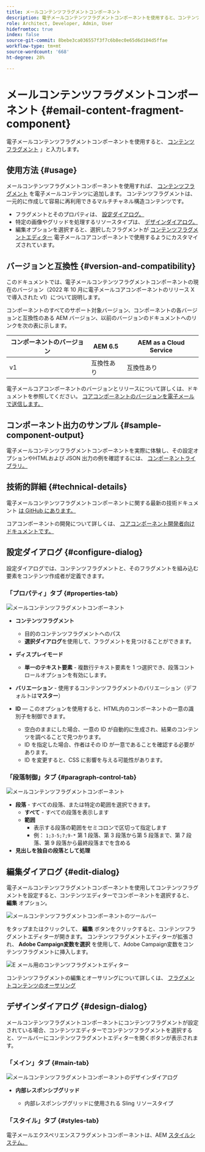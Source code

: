```yaml
---
title: メールコンテンツフラグメントコンポーネント
description: 電子メールコンテンツフラグメントコンポーネントを使用すると、コンテンツフラグメントをコンテンツに表示できます。
role: Architect, Developer, Admin, User
hidefromtoc: true
index: false
source-git-commit: 8bebe3ca036557f3f7c6b8ec0e65d6d104d5ffae
workflow-type: tm+mt
source-wordcount: '668'
ht-degree: 28%

---
```



# メールコンテンツフラグメントコンポーネント {#email-content-fragment-component}

電子メールコンテンツフラグメントコンポーネントを使用すると、 [コンテンツフラグメント](https://experienceleague.adobe.com/docs/experience-manager-cloud-service/assets/content-fragments/content-fragments.html?lang=ja) 」と入力します。

## 使用方法 {#usage}

メールコンテンツフラグメントコンポーネントを使用すれば、 [コンテンツフラグメント](https://experienceleague.adobe.com/docs/experience-manager-cloud-service/assets/content-fragments/content-fragments.html) を電子メールコンテンツに追加します。 コンテンツフラグメントは、一元的に作成して容易に再利用できるマルチチャネル構造コンテンツです。

* フラグメントとそのプロパティは、 [設定ダイアログ。](#configure-dialog)
* 特定の画像やグリッドを処理するリソースタイプは、 [デザインダイアログ。](#design-dialog)
* 編集オプションを選択すると、選択したフラグメントが [コンテンツフラグメントエディター](#edit-dialog) 電子メールコアコンポーネントで使用するようにカスタマイズされています。

## バージョンと互換性 {#version-and-compatibility}

このドキュメントでは、電子メールコンテンツフラグメントコンポーネントの現在のバージョン（2022 年 10 月に電子メールコアコンポーネントのリリース X で導入された v1）について説明します。

コンポーネントのすべてのサポート対象バージョン、コンポーネントの各バージョンと互換性のある AEM バージョン、以前のバージョンのドキュメントへのリンクを次の表に示します。

| コンポーネントのバージョン | AEM 6.5 | AEM as a Cloud Service |
|---|---|---|
| v1 | 互換性あり | 互換性あり |

電子メールコアコンポーネントのバージョンとリリースについて詳しくは、ドキュメントを参照してください。 [コアコンポーネントのバージョンを電子メールで送信します。](/help/email/versions.md)

## コンポーネント出力のサンプル {#sample-component-output}

電子メールコンテンツフラグメントコンポーネントを実際に体験し、その設定オプションやHTMLおよび JSON 出力の例を確認するには、 [コンポーネントライブラリ。](https://adobe.com/go/aem_cmp_library_email_cf)

## 技術的詳細 {#technical-details}

電子メールコンテンツフラグメントコンポーネントに関する最新の技術ドキュメント [は GitHub にあります。](https://adobe.com/go/aem_cmp_tech_email_cf_v1)

コアコンポーネントの開発について詳しくは、 [コアコンポーネント開発者向けドキュメントです。](/help/developing/overview.md)

## 設定ダイアログ {#configure-dialog}

設定ダイアログでは、コンテンツフラグメントと、そのフラグメントを組み込む要素をコンテンツ作成者が定義できます。

### 「プロパティ」タブ {#properties-tab}

![メールコンテンツフラグメントコンポーネント](/help/email/assets/email-content-fragment-edit-properties.png)

* **コンテンツフラグメント**

   * 目的のコンテンツフラグメントへのパス
   * **選択ダイアログ**&#x200B;を使用して、フラグメントを見つけることができます。

* **ディスプレイモード**
   * **単一のテキスト要素** - 複数行テキスト要素を 1 つ選択でき、段落コントロールオプションを有効にします。
* **バリエーション** - 使用するコンテンツフラグメントのバリエーション（デフォルトは&#x200B;**マスター**）

* **ID**  — このオプションを使用すると、HTML内のコンポーネントの一意の識別子を制御できます。
   * 空白のままにした場合、一意の ID が自動的に生成され、結果のコンテンツを調べることで見つかります。
   * ID を指定した場合、作者はその ID が一意であることを確認する必要があります。
   * ID を変更すると、CSS に影響を与える可能性があります。

### 「段落制御」タブ {#paragraph-control-tab}

![メールコンテンツフラグメントコンポーネント](/help/assets/content-fragment-edit-paragraph.png)

* **段落** - すべての段落、または特定の範囲を選択できます。
   * **すべて** - すべての段落を表示します
   * **範囲**
      * 表示する段落の範囲をセミコロンで区切って指定します
      * 例： `1;3-5;7;9-*` 第 1 段落、第 3 段落から第 5 段落まで、第 7 段落、第 9 段落から最終段落までを含める
* **見出しを独自の段落として処理**

## 編集ダイアログ {#edit-dialog}

電子メールコンテンツフラグメントコンポーネントを使用してコンテンツフラグメントを設定すると、コンテンツエディターでコンポーネントを選択すると、 **編集** オプション。

![メールコンテンツフラグメントコンポーネントのツールバー](/help/email/assets/email-content-fragment-edit-toolbar.png)

をタップまたはクリックして、 **編集** ボタンをクリックすると、コンテンツフラグメントエディターが開きます。 コンテンツフラグメントエディターが拡張され、 **Adobe Campaign変数を選択** を使用して、Adobe Campaign変数をコンテンツフラグメントに挿入します。

![E メール用のコンテンツフラグメントエディター](/help/email/assets/email-content-fragment-editor.png)

コンテンツフラグメントの編集とオーサリングについて詳しくは、 [フラグメントコンテンツのオーサリング](https://experienceleague.adobe.com/docs/experience-manager-cloud-service/content/assets/content-fragments/content-fragments-variations.html)

## デザインダイアログ {#design-dialog}

メールコンテンツフラグメントコンポーネントにコンテンツフラグメントが設定されている場合、コンテンツエディターでコンテンツフラグメントを選択すると、ツールバーにコンテンツフラグメントエディターを開くボタンが表示されます。


### 「メイン」タブ {#main-tab}

![メールコンテンツフラグメントコンポーネントのデザインダイアログ](/help/email/assets/email-content-fragment-design.png)

* **内部レスポンシブグリッド**

   * 内部レスポンシブグリッドに使用される Sling リソースタイプ

### 「スタイル」タブ {#styles-tab}

電子メールエクスペリエンスフラグメントコンポーネントは、AEM [スタイルシステム。](/help/get-started/authoring.md#component-styling)
